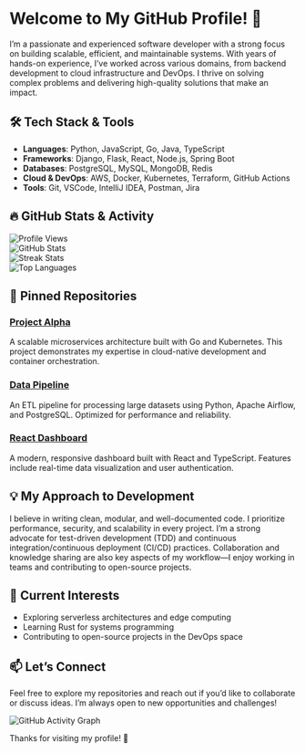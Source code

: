 # Welcome to My GitHub Profile! 👋  

I’m a passionate and experienced software developer with a strong focus on building scalable, efficient, and maintainable systems. With years of hands-on experience, I’ve worked across various domains, from backend development to cloud infrastructure and DevOps. I thrive on solving complex problems and delivering high-quality solutions that make an impact.  

## 🛠️ Tech Stack & Tools  
- **Languages**: Python, JavaScript, Go, Java, TypeScript  
- **Frameworks**: Django, Flask, React, Node.js, Spring Boot  
- **Databases**: PostgreSQL, MySQL, MongoDB, Redis  
- **Cloud & DevOps**: AWS, Docker, Kubernetes, Terraform, GitHub Actions  
- **Tools**: Git, VSCode, IntelliJ IDEA, Postman, Jira  

## 🔥 GitHub Stats & Activity  

![Profile Views](https://komarev.com/ghpvc/?username=elvabjarna815&color=blue)  
![GitHub Stats](https://github-readme-stats.vercel.app/api?username=elvabjarna815&show_icons=true&theme=radical)  
![Streak Stats](https://github-readme-streak-stats.herokuapp.com/?user=elvabjarna815&theme=radical)  
![Top Languages](https://github-readme-stats.vercel.app/api/top-langs/?username=elvabjarna815&layout=compact&theme=radical)  

## 📌 Pinned Repositories  

### [Project Alpha](https://github.com/elvabjarna815/project-alpha)  
A scalable microservices architecture built with Go and Kubernetes. This project demonstrates my expertise in cloud-native development and container orchestration.  

### [Data Pipeline](https://github.com/elvabjarna815/data-pipeline)  
An ETL pipeline for processing large datasets using Python, Apache Airflow, and PostgreSQL. Optimized for performance and reliability.  

### [React Dashboard](https://github.com/elvabjarna815/react-dashboard)  
A modern, responsive dashboard built with React and TypeScript. Features include real-time data visualization and user authentication.  

## 💡 My Approach to Development  
I believe in writing clean, modular, and well-documented code. I prioritize performance, security, and scalability in every project. I’m a strong advocate for test-driven development (TDD) and continuous integration/continuous deployment (CI/CD) practices. Collaboration and knowledge sharing are also key aspects of my workflow—I enjoy working in teams and contributing to open-source projects.  

## 🌱 Current Interests  
- Exploring serverless architectures and edge computing  
- Learning Rust for systems programming  
- Contributing to open-source projects in the DevOps space  

## 📫 Let’s Connect  
Feel free to explore my repositories and reach out if you’d like to collaborate or discuss ideas. I’m always open to new opportunities and challenges!  

![GitHub Activity Graph](https://activity-graph.herokuapp.com/graph?username=elvabjarna815&theme=react-dark)  

Thanks for visiting my profile! 🚀
